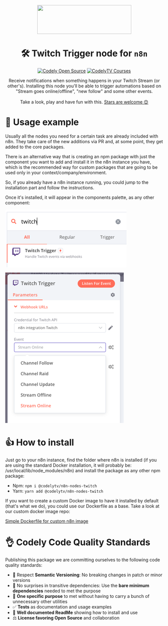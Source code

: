 <p align="center">
  <a href="https://codely.com">
    <img src="https://user-images.githubusercontent.com/10558907/170513882-a09eee57-7765-4ca4-b2dd-3c2e061fdad0.png" width="300px" height="92px"/>
  </a>
</p>

<h1 align="center">
  🛠 Twitch Trigger node for <code>n8n</code>
</h1>

<p align="center">
    <a href="https://github.com/CodelyTV"><img src="https://img.shields.io/badge/CodelyTV-OS-green.svg?style=flat-square" alt="Codely Open Source"/></a>
    <a href="https://pro.codely.tv"><img src="https://img.shields.io/badge/CodelyTV-PRO-black.svg?style=flat-square" alt="CodelyTV Courses"/></a>
</p>

<p align="center">
  Receive notifications when something happens in your Twitch Stream (or other's). Installing this node you'll be able to trigger automations based on "Stream goes online/offline", "new follow" and some other events.
  <br />
  <br />
  Take a look, play and have fun with this.
  <a href="https://github.com/CodelyTV/n8n-nodes-twitch/stargazers">Stars are welcome 😊</a>
</p>

# 👀 Usage example

Usually all the nodes you need for a certain task are already included with n8n.
They take care of the new additions via PR and, at some point, they get added to the core packages.

There is an alternative way that is creating an npm package with just the component you want to add and install it in the n8n instance you have, which is the recommended way for custom packages that are going to be used only in your context/company/environment.

So, if you already have a n8n instance running, you could jump to the installation part and follow the instructions.

Once it's installed, it will appear in the components palette, as any other component:

![Component palette with Twitch Trigger Node](/docs/components.png)

![Trigger node options in workflow](/docs/trigger_options.png)

# 👍 How to install

Just go to your n8n instance, find the folder where n8n is installed (if you are using the standard Docker installation, it will probably be: /usr/local/lib/node_modules/n8n) and install the package as any other npm package:

- Npm: `npm i @codelytv/n8n-nodes-twitch`
- Yarn: `yarn add @codelytv/n8n-nodes-twitch`

If you want to create a custom Docker image to have it installed by default (that's what we do), you could use our Dockerfile as a base. Take a look at our custom docker image repo:

 <a href="https://github.com/CodelyTV/n8n-codely-custom-image">Simple Dockerfile for custom n8n image</a>

# 👌 Codely Code Quality Standards

Publishing this package we are committing ourselves to the following code quality standards:

- 🤝 Respect **Semantic Versioning**: No breaking changes in patch or minor versions
- 🤏 No surprises in transitive dependencies: Use the **bare minimum dependencies** needed to met the purpose
- 🎯 **One specific purpose** to met without having to carry a bunch of unnecessary other utilities
- ✅ **Tests** as documentation and usage examples
- 📖 **Well documented ReadMe** showing how to install and use
- ⚖️ **License favoring Open Source** and collaboration

